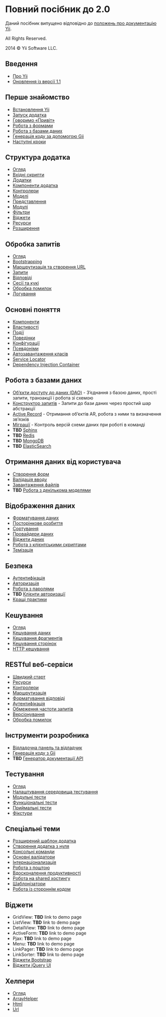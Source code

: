 Повний посібник до 2.0
======================

Даний посібник випущено відповідно до [положень про документацію Yii](http://www.yiiframework.com/doc/terms/).

All Rights Reserved.

2014 © Yii Software LLC.


Введення
--------

* [Про Yii](intro-yii.md)
* [Оновлення із версії 1.1](intro-upgrade-from-v1.md)


Перше знайомство
----------------

* [Встановлення Yii](start-installation.md)
* [Запуск додатка](start-workflow.md)
* [Говоримо «Привіт»](start-hello.md)
* [Робота з формами](start-forms.md)
* [Робота з базами даних](start-databases.md)
* [Генерація коду за допомогою Gii](start-gii.md)
* [Наступні кроки](start-looking-ahead.md)


Структура додатка
-----------------

* [Огляд](structure-overview.md)
* [Вхідні скрипти](structure-entry-scripts.md)
* [Додатки](structure-applications.md)
* [Компоненти додатка](structure-application-components.md)
* [Контролери](structure-controllers.md)
* [Моделі](structure-models.md)
* [Представлення](structure-views.md)
* [Модулі](structure-modules.md)
* [Фільтри](structure-filters.md)
* [Віджети](structure-widgets.md)
* [Ресурси](structure-assets.md)
* [Розширення](structure-extensions.md)


Обробка запитів
---------------

* [Огляд](runtime-overview.md)
* [Bootstrapping](runtime-bootstrapping.md)
* [Маршрутизація та створення URL](runtime-routing.md)
* [Запити](runtime-requests.md)
* [Відповіді](runtime-responses.md)
* [Сесії та кукі](runtime-sessions-cookies.md)
* [Обробка помилок](runtime-handling-errors.md)
* [Логування](runtime-logging.md)


Основні поняття
---------------

* [Компоненти](concept-components.md)
* [Властивості](concept-properties.md)
* [Події](concept-events.md)
* [Поведінки](concept-behaviors.md)
* [Конфігурації](concept-configurations.md)
* [Псевдоніми](concept-aliases.md)
* [Автозавантаження класів](concept-autoloading.md)
* [Service Locator](concept-service-locator.md)
* [Dependency Injection Container](concept-di-container.md)


Робота з базами даних
---------------------

* [Обʼєкти доступу до даних (DAO)](db-dao.md) - Зʼєднання з базою даних, прості запити, транзакції і робота зі схемою
* [Конструктор запитів](db-query-builder.md) - Запити до бази даних через простий шар абстракції
* [Active Record](db-active-record.md) - Отримання обʼєктів AR, робота з ними та визначення звʼязків
* [Міграції](db-migrations.md) - Контроль версій схеми даних при роботі в команді
* **TBD** [Sphinx](db-sphinx.md)
* **TBD** [Redis](db-redis.md)
* **TBD** [MongoDB](db-mongodb.md)
* **TBD** [ElasticSearch](db-elastic-search.md)


Отримання даних від користувача
-------------------------------

* [Створення форм](input-forms.md)
* [Валідація вводу](input-validation.md)
* [Завантаження файлів](input-file-uploading.md)
* **TBD** [Робота з декількома моделями](input-multiple-models.md)


Відображення даних
------------------

* [Форматування даних](output-formatter.md)
* [Посторінкове розбиття](output-pagination.md)
* [Сортування](output-sorting.md)
* [Провайдери даних](output-data-providers.md)
* [Віджети даних](output-data-widgets.md)
* [Робота з клієнтськими скриптами](output-client-scripts.md)
* [Темізація](output-theming.md)


Безпека
-------

* [Аутентифікація](security-authentication.md)
* [Авторизація](security-authorization.md)
* [Робота з паролями](security-passwords.md)
* **TBD** [Клієнти авторизації](security-auth-clients.md)
* [Кращі практики](security-best-practices.md)


Кешування
---------

* [Огляд](caching-overview.md)
* [Кешування даних](caching-data.md)
* [Кешування фрагментів](caching-fragment.md)
* [Кешування сторінок](caching-page.md)
* [HTTP кешування](caching-http.md)


RESTful веб-сервіси
-------------------

* [Швидкий старт](rest-quick-start.md)
* [Ресурси](rest-resources.md)
* [Контролери](rest-controllers.md)
* [Маршрутизація](rest-routing.md)
* [Форматування відповіді](rest-response-formatting.md)
* [Аутентифікація](rest-authentication.md)
* [Обмеження частоти запитів](rest-rate-limiting.md)
* [Версіонування](rest-versioning.md)
* [Обробка помилок](rest-error-handling.md)


Інструменти розробника
----------------------

* [Відладочна панель та відладчик](tool-debugger.md)
* [Генерація коду з Gii](tool-gii.md)
* **TBD** [Генератор документації API](tool-api-doc.md)


Тестування
----------

* [Огляд](test-overview.md)
* [Налаштування середовища тестування](test-environment-setup.md)
* [Модульні тести](test-unit.md)
* [Функціональні тести](test-functional.md)
* [Приймальні тести](test-acceptance.md)
* [Фікстури](test-fixtures.md)


Спеціальні теми
---------------

* [Розширений шаблон додатка](tutorial-advanced-app.md)
* [Створення додатка з нуля](tutorial-start-from-scratch.md)
* [Консольні команди](tutorial-console.md)
* [Основні валідатори](tutorial-core-validators.md)
* [Інтернаціонализація](tutorial-i18n.md)
* [Робота з поштою](tutorial-mailing.md)
* [Вдосконалення продуктивності](tutorial-performance-tuning.md)
* [Робота на shared хостингу](tutorial-shared-hosting.md)
* [Шаблонізатори](tutorial-template-engines.md)
* [Робота із стороннім кодом](tutorial-yii-integration.md)


Віджети
-------

* GridView: **TBD** link to demo page
* ListView: **TBD** link to demo page
* DetailView: **TBD** link to demo page
* ActiveForm: **TBD** link to demo page
* Pjax: **TBD** link to demo page
* Menu: **TBD** link to demo page
* LinkPager: **TBD** link to demo page
* LinkSorter: **TBD** link to demo page
* [Віджети Bootstrap](widget-bootstrap.md)
* [Віджети jQuery UI](widget-jui.md)


Хелпери
-------

* [Огляд](helper-overview.md)
* [ArrayHelper](helper-array.md)
* [Html](helper-html.md)
* [Url](helper-url.md)
